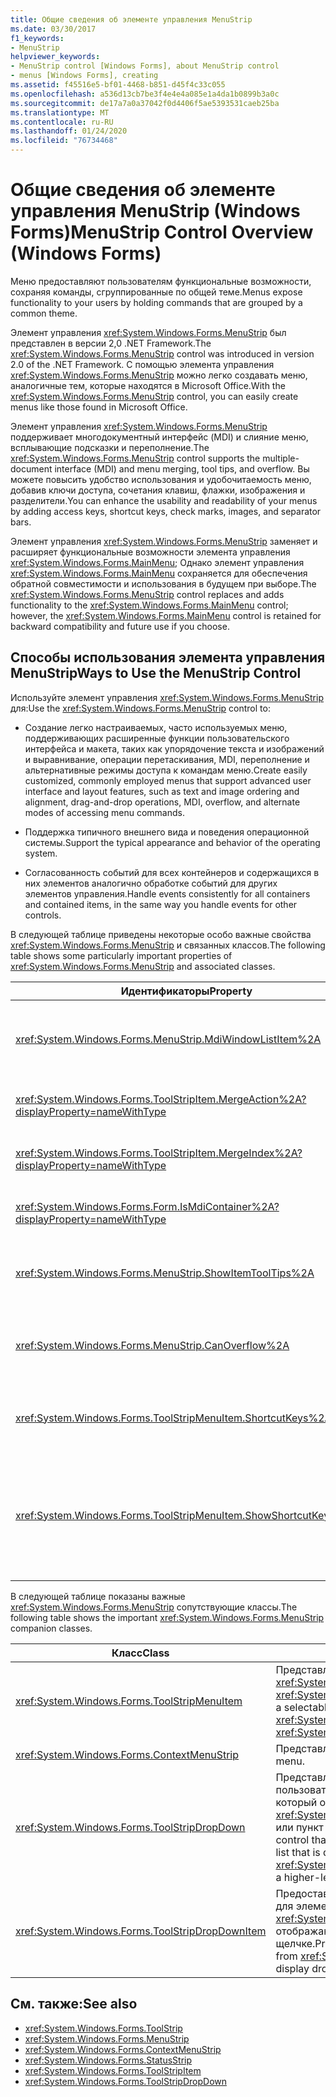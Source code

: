 ```yaml
---
title: Общие сведения об элементе управления MenuStrip
ms.date: 03/30/2017
f1_keywords:
- MenuStrip
helpviewer_keywords:
- MenuStrip control [Windows Forms], about MenuStrip control
- menus [Windows Forms], creating
ms.assetid: f45516e5-bf01-4468-b851-d45f4c33c055
ms.openlocfilehash: a536d13cb7be3f4e4e4a085e1a4da1b0899b3a0c
ms.sourcegitcommit: de17a7a0a37042f0d4406f5ae5393531caeb25ba
ms.translationtype: MT
ms.contentlocale: ru-RU
ms.lasthandoff: 01/24/2020
ms.locfileid: "76734468"
---
```

# <a name="menustrip-control-overview-windows-forms"></a><span data-ttu-id="6ac57-102">Общие сведения об элементе управления MenuStrip (Windows Forms)</span><span class="sxs-lookup"><span data-stu-id="6ac57-102">MenuStrip Control Overview (Windows Forms)</span></span>
<span data-ttu-id="6ac57-103">Меню предоставляют пользователям функциональные возможности, сохраняя команды, сгруппированные по общей теме.</span><span class="sxs-lookup"><span data-stu-id="6ac57-103">Menus expose functionality to your users by holding commands that are grouped by a common theme.</span></span>  
  
 <span data-ttu-id="6ac57-104">Элемент управления <xref:System.Windows.Forms.MenuStrip> был представлен в версии 2,0 .NET Framework.</span><span class="sxs-lookup"><span data-stu-id="6ac57-104">The <xref:System.Windows.Forms.MenuStrip> control was introduced in version 2.0 of the .NET Framework.</span></span> <span data-ttu-id="6ac57-105">С помощью элемента управления <xref:System.Windows.Forms.MenuStrip> можно легко создавать меню, аналогичные тем, которые находятся в Microsoft Office.</span><span class="sxs-lookup"><span data-stu-id="6ac57-105">With the <xref:System.Windows.Forms.MenuStrip> control, you can easily create menus like those found in Microsoft Office.</span></span>  
  
 <span data-ttu-id="6ac57-106">Элемент управления <xref:System.Windows.Forms.MenuStrip> поддерживает многодокументный интерфейс (MDI) и слияние меню, всплывающие подсказки и переполнение.</span><span class="sxs-lookup"><span data-stu-id="6ac57-106">The <xref:System.Windows.Forms.MenuStrip> control supports the multiple-document interface (MDI) and menu merging, tool tips, and overflow.</span></span> <span data-ttu-id="6ac57-107">Вы можете повысить удобство использования и удобочитаемость меню, добавив ключи доступа, сочетания клавиш, флажки, изображения и разделители.</span><span class="sxs-lookup"><span data-stu-id="6ac57-107">You can enhance the usability and readability of your menus by adding access keys, shortcut keys, check marks, images, and separator bars.</span></span>  
  
 <span data-ttu-id="6ac57-108">Элемент управления <xref:System.Windows.Forms.MenuStrip> заменяет и расширяет функциональные возможности элемента управления <xref:System.Windows.Forms.MainMenu>; Однако элемент управления <xref:System.Windows.Forms.MainMenu> сохраняется для обеспечения обратной совместимости и использования в будущем при выборе.</span><span class="sxs-lookup"><span data-stu-id="6ac57-108">The <xref:System.Windows.Forms.MenuStrip> control replaces and adds functionality to the <xref:System.Windows.Forms.MainMenu> control; however, the <xref:System.Windows.Forms.MainMenu> control is retained for backward compatibility and future use if you choose.</span></span>  
  
## <a name="ways-to-use-the-menustrip-control"></a><span data-ttu-id="6ac57-109">Способы использования элемента управления MenuStrip</span><span class="sxs-lookup"><span data-stu-id="6ac57-109">Ways to Use the MenuStrip Control</span></span>  
 <span data-ttu-id="6ac57-110">Используйте элемент управления <xref:System.Windows.Forms.MenuStrip> для:</span><span class="sxs-lookup"><span data-stu-id="6ac57-110">Use the <xref:System.Windows.Forms.MenuStrip> control to:</span></span>  
  
- <span data-ttu-id="6ac57-111">Создание легко настраиваемых, часто используемых меню, поддерживающих расширенные функции пользовательского интерфейса и макета, таких как упорядочение текста и изображений и выравнивание, операции перетаскивания, MDI, переполнение и альтернативные режимы доступа к командам меню.</span><span class="sxs-lookup"><span data-stu-id="6ac57-111">Create easily customized, commonly employed menus that support advanced user interface and layout features, such as text and image ordering and alignment, drag-and-drop operations, MDI, overflow, and alternate modes of accessing menu commands.</span></span>  
  
- <span data-ttu-id="6ac57-112">Поддержка типичного внешнего вида и поведения операционной системы.</span><span class="sxs-lookup"><span data-stu-id="6ac57-112">Support the typical appearance and behavior of the operating system.</span></span>  
  
- <span data-ttu-id="6ac57-113">Согласованность событий для всех контейнеров и содержащихся в них элементов аналогично обработке событий для других элементов управления.</span><span class="sxs-lookup"><span data-stu-id="6ac57-113">Handle events consistently for all containers and contained items, in the same way you handle events for other controls.</span></span>  
  
 <span data-ttu-id="6ac57-114">В следующей таблице приведены некоторые особо важные свойства <xref:System.Windows.Forms.MenuStrip> и связанных классов.</span><span class="sxs-lookup"><span data-stu-id="6ac57-114">The following table shows some particularly important properties of <xref:System.Windows.Forms.MenuStrip> and associated classes.</span></span>  
  
|<span data-ttu-id="6ac57-115">Идентификаторы</span><span class="sxs-lookup"><span data-stu-id="6ac57-115">Property</span></span>|<span data-ttu-id="6ac57-116">Описание</span><span class="sxs-lookup"><span data-stu-id="6ac57-116">Description</span></span>|  
|--------------|-----------------|  
|<xref:System.Windows.Forms.MenuStrip.MdiWindowListItem%2A>|<span data-ttu-id="6ac57-117">Возвращает или задает <xref:System.Windows.Forms.ToolStripMenuItem>, используемый для вывода списка дочерних MDI-форм.</span><span class="sxs-lookup"><span data-stu-id="6ac57-117">Gets or sets the <xref:System.Windows.Forms.ToolStripMenuItem> that is used to display a list of MDI child forms.</span></span>|  
|<xref:System.Windows.Forms.ToolStripItem.MergeAction%2A?displayProperty=nameWithType>|<span data-ttu-id="6ac57-118">Возвращает или задает, как дочерние меню объединяются с родительскими меню в приложениях MDI.</span><span class="sxs-lookup"><span data-stu-id="6ac57-118">Gets or sets how child menus are merged with parent menus in MDI applications.</span></span>|  
|<xref:System.Windows.Forms.ToolStripItem.MergeIndex%2A?displayProperty=nameWithType>|<span data-ttu-id="6ac57-119">Возвращает или задает позицию объединенного элемента в меню в приложениях MDI.</span><span class="sxs-lookup"><span data-stu-id="6ac57-119">Gets or sets the position of a merged item within a menu in MDI applications.</span></span>|  
|<xref:System.Windows.Forms.Form.IsMdiContainer%2A?displayProperty=nameWithType>|<span data-ttu-id="6ac57-120">Возвращает или задает значение, указывающее, является ли форма контейнером для дочерних форм MDI.</span><span class="sxs-lookup"><span data-stu-id="6ac57-120">Gets or sets a value indicating whether the form is a container for MDI child forms.</span></span>|  
|<xref:System.Windows.Forms.MenuStrip.ShowItemToolTips%2A>|<span data-ttu-id="6ac57-121">Возвращает или задает значение, указывающее, отображаются ли подсказки для <xref:System.Windows.Forms.MenuStrip>.</span><span class="sxs-lookup"><span data-stu-id="6ac57-121">Gets or sets a value indicating whether tool tips are shown for the <xref:System.Windows.Forms.MenuStrip>.</span></span>|  
|<xref:System.Windows.Forms.MenuStrip.CanOverflow%2A>|<span data-ttu-id="6ac57-122">Возвращает или задает значение, которое указывает, поддерживает ли <xref:System.Windows.Forms.MenuStrip> область переполнения.</span><span class="sxs-lookup"><span data-stu-id="6ac57-122">Gets or sets a value indicating whether the <xref:System.Windows.Forms.MenuStrip> supports overflow functionality.</span></span>|  
|<xref:System.Windows.Forms.ToolStripMenuItem.ShortcutKeys%2A>|<span data-ttu-id="6ac57-123">Возвращает или задает сочетания клавиш, связанные с <xref:System.Windows.Forms.ToolStripMenuItem>.</span><span class="sxs-lookup"><span data-stu-id="6ac57-123">Gets or sets the shortcut keys associated with the <xref:System.Windows.Forms.ToolStripMenuItem>.</span></span>|  
|<xref:System.Windows.Forms.ToolStripMenuItem.ShowShortcutKeys%2A>|<span data-ttu-id="6ac57-124">Возвращает или задает значение, указывающее, отображаются ли сочетания клавиш, связанные с <xref:System.Windows.Forms.ToolStripMenuItem>, рядом с <xref:System.Windows.Forms.ToolStripMenuItem>.</span><span class="sxs-lookup"><span data-stu-id="6ac57-124">Gets or sets a value indicating whether the shortcut keys that are associated with the <xref:System.Windows.Forms.ToolStripMenuItem> are displayed next to the <xref:System.Windows.Forms.ToolStripMenuItem>.</span></span>|  
  
 <span data-ttu-id="6ac57-125">В следующей таблице показаны важные <xref:System.Windows.Forms.MenuStrip> сопутствующие классы.</span><span class="sxs-lookup"><span data-stu-id="6ac57-125">The following table shows the important <xref:System.Windows.Forms.MenuStrip> companion classes.</span></span>  
  
|<span data-ttu-id="6ac57-126">Класс</span><span class="sxs-lookup"><span data-stu-id="6ac57-126">Class</span></span>|<span data-ttu-id="6ac57-127">Описание</span><span class="sxs-lookup"><span data-stu-id="6ac57-127">Description</span></span>|  
|-----------|-----------------|  
|<xref:System.Windows.Forms.ToolStripMenuItem>|<span data-ttu-id="6ac57-128">Представляет выбираемый параметр, отображаемый в <xref:System.Windows.Forms.MenuStrip> или <xref:System.Windows.Forms.ContextMenuStrip>.</span><span class="sxs-lookup"><span data-stu-id="6ac57-128">Represents a selectable option displayed on a <xref:System.Windows.Forms.MenuStrip> or <xref:System.Windows.Forms.ContextMenuStrip>.</span></span>|  
|<xref:System.Windows.Forms.ContextMenuStrip>|<span data-ttu-id="6ac57-129">Представляет контекстное меню.</span><span class="sxs-lookup"><span data-stu-id="6ac57-129">Represents a shortcut menu.</span></span>|  
|<xref:System.Windows.Forms.ToolStripDropDown>|<span data-ttu-id="6ac57-130">Представляет элемент управления, позволяющий пользователю выбрать один элемент из списка, который отображается, когда пользователь щелкает <xref:System.Windows.Forms.ToolStripDropDownButton> или пункт меню более высокого уровня.</span><span class="sxs-lookup"><span data-stu-id="6ac57-130">Represents a control that allows the user to select a single item from a list that is displayed when the user clicks a <xref:System.Windows.Forms.ToolStripDropDownButton> or a higher-level menu item.</span></span>|  
|<xref:System.Windows.Forms.ToolStripDropDownItem>|<span data-ttu-id="6ac57-131">Предоставляет базовые функциональные возможности для элементов управления, производных от <xref:System.Windows.Forms.ToolStripItem>, которые отображают раскрывающиеся элементы при щелчке.</span><span class="sxs-lookup"><span data-stu-id="6ac57-131">Provides basic functionality for controls derived from <xref:System.Windows.Forms.ToolStripItem> that display drop-down items when clicked.</span></span>|  
  
## <a name="see-also"></a><span data-ttu-id="6ac57-132">См. также:</span><span class="sxs-lookup"><span data-stu-id="6ac57-132">See also</span></span>

- <xref:System.Windows.Forms.ToolStrip>
- <xref:System.Windows.Forms.MenuStrip>
- <xref:System.Windows.Forms.ContextMenuStrip>
- <xref:System.Windows.Forms.StatusStrip>
- <xref:System.Windows.Forms.ToolStripItem>
- <xref:System.Windows.Forms.ToolStripDropDown>
